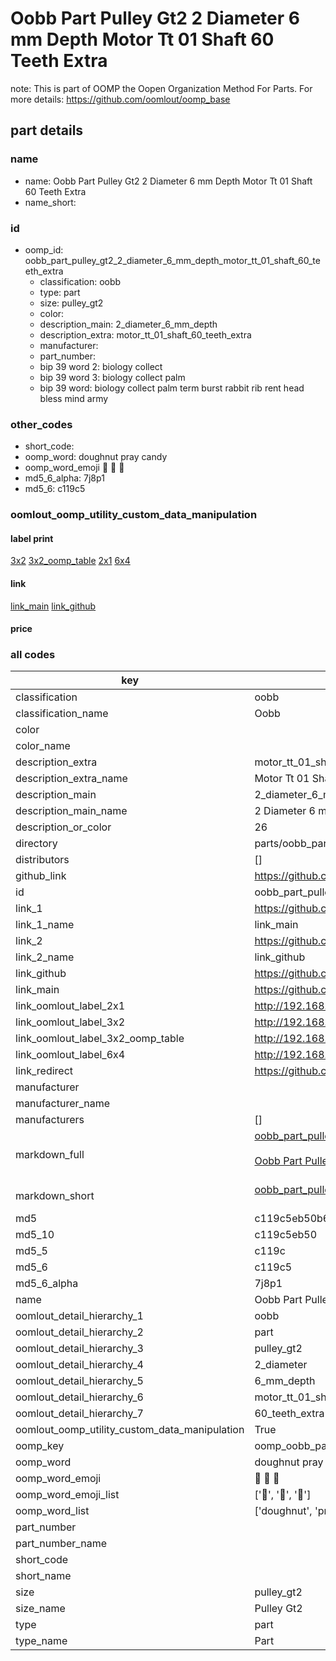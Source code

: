 # Oobb Part Pulley Gt2 2 Diameter 6 mm Depth Motor Tt 01 Shaft 60 Teeth Extra  

note: This is part of OOMP the Oopen Organization Method For Parts. For more details: https://github.com/oomlout/oomp_base

##  part details
  







### name
* name: Oobb Part Pulley Gt2 2 Diameter 6 mm Depth Motor Tt 01 Shaft 60 Teeth Extra
* name_short: 
### id
* oomp_id: oobb_part_pulley_gt2_2_diameter_6_mm_depth_motor_tt_01_shaft_60_teeth_extra
  * classification: oobb
  * type: part
  * size: pulley_gt2
  * color: 
  * description_main: 2_diameter_6_mm_depth
  * description_extra: motor_tt_01_shaft_60_teeth_extra
  * manufacturer: 
  * part_number: 
  * bip 39 word 2: biology collect
  * bip 39 word 3: biology collect palm
  * bip 39 word: biology collect palm term burst rabbit rib rent head bless mind army

### other_codes
* short_code: 
* oomp_word: doughnut pray candy
* oomp_word_emoji :doughnut: :pray: :candy:
* md5_6_alpha: 7j8p1
* md5_6: c119c5






### oomlout_oomp_utility_custom_data_manipulation
#### label print
[3x2](http://192.168.1.245:1112/?label=oomp%207j8p1)
[3x2_oomp_table](http://192.168.1.108:1112/?label=oomp%207j8p1)
[2x1](http://192.168.1.242:1112/?label=oomp%207j8p1)
[6x4](http://192.168.1.55:1112/?label=oomp%207j8p1)    

#### link

[link_main](https://github.com/oomlout/oomlout_oomp_version_1_messy/tree/main/parts/oobb_part_pulley_gt2_2_diameter_6_mm_depth_motor_tt_01_shaft_60_teeth_extra) [link_github](https://github.com/oomlout/oomlout_oomp_version_1_messy/tree/main/parts/oobb_part_pulley_gt2_2_diameter_6_mm_depth_motor_tt_01_shaft_60_teeth_extra)                             

#### price







### all codes 
| key | value |  
| --- | --- |  
| classification | oobb |  
| classification_name | Oobb |  
| color |  |  
| color_name |  |  
| description_extra | motor_tt_01_shaft_60_teeth_extra |  
| description_extra_name | Motor Tt 01 Shaft 60 Teeth Extra |  
| description_main | 2_diameter_6_mm_depth |  
| description_main_name | 2 Diameter 6 mm Depth |  
| description_or_color | 26 |  
| directory | parts/oobb_part_pulley_gt2_2_diameter_6_mm_depth_motor_tt_01_shaft_60_teeth_extra |  
| distributors | [] |  
| github_link | https://github.com/oomlout/oomlout_oomp_part_src/tree/main/parts/oobb_part_pulley_gt2_2_diameter_6_mm_depth_motor_tt_01_shaft_60_teeth_extra |  
| id | oobb_part_pulley_gt2_2_diameter_6_mm_depth_motor_tt_01_shaft_60_teeth_extra |  
| link_1 | https://github.com/oomlout/oomlout_oomp_version_1_messy/tree/main/parts/oobb_part_pulley_gt2_2_diameter_6_mm_depth_motor_tt_01_shaft_60_teeth_extra |  
| link_1_name | link_main |  
| link_2 | https://github.com/oomlout/oomlout_oomp_version_1_messy/tree/main/parts/oobb_part_pulley_gt2_2_diameter_6_mm_depth_motor_tt_01_shaft_60_teeth_extra |  
| link_2_name | link_github |  
| link_github | https://github.com/oomlout/oomlout_oomp_version_1_messy/tree/main/parts/oobb_part_pulley_gt2_2_diameter_6_mm_depth_motor_tt_01_shaft_60_teeth_extra |  
| link_main | https://github.com/oomlout/oomlout_oomp_version_1_messy/tree/main/parts/oobb_part_pulley_gt2_2_diameter_6_mm_depth_motor_tt_01_shaft_60_teeth_extra |  
| link_oomlout_label_2x1 | http://192.168.1.242:1112/?label=oomp%207j8p1 |  
| link_oomlout_label_3x2 | http://192.168.1.245:1112/?label=oomp%207j8p1 |  
| link_oomlout_label_3x2_oomp_table | http://192.168.1.108:1112/?label=oomp%207j8p1 |  
| link_oomlout_label_6x4 | http://192.168.1.55:1112/?label=oomp%207j8p1 |  
| link_redirect | https://github.com/oomlout/oomlout_oomp_version_1_messy/tree/main/parts/oobb_part_pulley_gt2_2_diameter_6_mm_depth_motor_tt_01_shaft_60_teeth_extra |  
| manufacturer |  |  
| manufacturer_name |  |  
| manufacturers | [] |  
| markdown_full | [oobb_part_pulley_gt2_2_diameter_6_mm_depth_motor_tt_01_shaft_60_teeth_extra](none)<br>[](none)<br>[Oobb Part Pulley Gt2 2 Diameter 6 Mm Depth Motor Tt 01 Shaft 60 Teeth Extra](none)<br><br> |  
| markdown_short | [oobb_part_pulley_gt2_2_diameter_6_mm_depth_motor_tt_01_shaft_60_teeth_extra](none)<br><br> |  
| md5 | c119c5eb50b6571ec08f6df73e8b60b3 |  
| md5_10 | c119c5eb50 |  
| md5_5 | c119c |  
| md5_6 | c119c5 |  
| md5_6_alpha | 7j8p1 |  
| name | Oobb Part Pulley Gt2 2 Diameter 6 mm Depth Motor Tt 01 Shaft 60 Teeth Extra |  
| oomlout_detail_hierarchy_1 | oobb |  
| oomlout_detail_hierarchy_2 | part |  
| oomlout_detail_hierarchy_3 | pulley_gt2 |  
| oomlout_detail_hierarchy_4 | 2_diameter |  
| oomlout_detail_hierarchy_5 | 6_mm_depth |  
| oomlout_detail_hierarchy_6 | motor_tt_01_shaft |  
| oomlout_detail_hierarchy_7 | 60_teeth_extra |  
| oomlout_oomp_utility_custom_data_manipulation | True |  
| oomp_key | oomp_oobb_part_pulley_gt2_2_diameter_6_mm_depth_motor_tt_01_shaft_60_teeth_extra |  
| oomp_word | doughnut pray candy |  
| oomp_word_emoji | :doughnut: :pray: :candy: |  
| oomp_word_emoji_list | [':doughnut:', ':pray:', ':candy:'] |  
| oomp_word_list | ['doughnut', 'pray', 'candy'] |  
| part_number |  |  
| part_number_name |  |  
| short_code |  |  
| short_name |  |  
| size | pulley_gt2 |  
| size_name | Pulley Gt2 |  
| type | part |  
| type_name | Part |  
